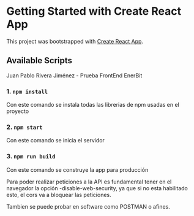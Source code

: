 # Getting Started with Create React App

This project was bootstrapped with [Create React App](https://github.com/facebook/create-react-app).

## Available Scripts

Juan Pablo Rivera Jiménez - Prueba FrontEnd EnerBit

### 1. `npm install`
Con este comando se instala todas las librerias de npm usadas en el proyecto

### 2. `npm start`
Con este comando se inicia el servidor

### 3. `npm run build`
Con este comando se construye la app para producción

Para poder realizar peticiones a la API es fundamental tener en el navegador la opción -disable-web-security, ya que si no esta habilitado esto, el cors va a bloquear las peticiones.

Tambien se puede probar en software como POSTMAN o afines.


